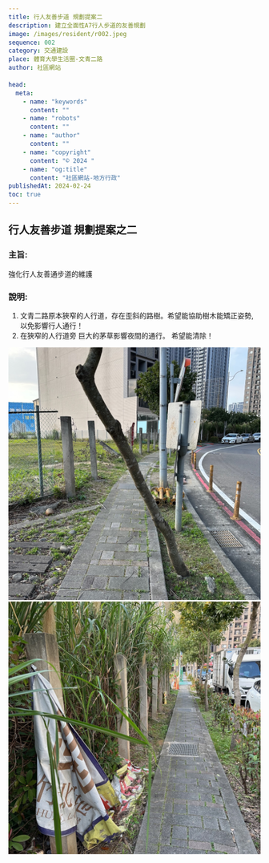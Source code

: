 ```yaml
---
title: 行人友善步道 規劃提案二
description: 建立全面性A7行人步道的友善規劃
image: /images/resident/r002.jpeg
sequence: 002
category: 交通建設
place: 體育大學生活圈-文青二路
author: 社區網站

head:
  meta:
    - name: "keywords"
      content: ""
    - name: "robots"
      content: ""
    - name: "author"
      content: ""
    - name: "copyright"
      content: "© 2024 "
    - name: "og:title"
      content: "社區網站-地方行政"
publishedAt: 2024-02-24
toc: true
---
```


## 行人友善步道 規劃提案之二

### 主旨:

強化行人友善通步道的維護

### 說明:

1. 文青二路原本狹窄的人行道，存在歪斜的路樹。希望能協助樹木能矯正姿勢, 以免影響行人通行！
2. 在狹窄的人行道旁 巨大的茅草影響夜間的通行。 希望能清除！

![r002-01.jpeg](/images/resident/r002-01.jpeg)
![r002-02.jpeg](/images/resident/r002-02.jpeg)
